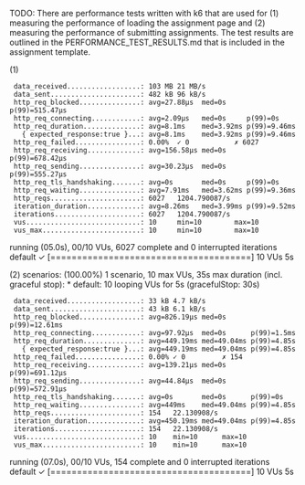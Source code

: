 TODO: There are performance tests written with k6 that are used for (1) measuring the performance of loading the assignment page and (2) measuring the performance of submitting assignments. The test results are outlined in the PERFORMANCE_TEST_RESULTS.md that is included in the assignment template.

(1)


     data_received..................: 103 MB 21 MB/s
     data_sent......................: 482 kB 96 kB/s
     http_req_blocked...............: avg=27.88µs  med=0s     p(99)=515.47µs
     http_req_connecting............: avg=2.09µs   med=0s     p(99)=0s
     http_req_duration..............: avg=8.1ms    med=3.92ms p(99)=9.46ms
       { expected_response:true }...: avg=8.1ms    med=3.92ms p(99)=9.46ms
     http_req_failed................: 0.00%  ✓ 0           ✗ 6027
     http_req_receiving.............: avg=156.58µs med=0s     p(99)=678.42µs
     http_req_sending...............: avg=30.23µs  med=0s     p(99)=555.27µs
     http_req_tls_handshaking.......: avg=0s       med=0s     p(99)=0s
     http_req_waiting...............: avg=7.91ms   med=3.62ms p(99)=9.36ms
     http_reqs......................: 6027   1204.790087/s
     iteration_duration.............: avg=8.26ms   med=3.99ms p(99)=9.52ms
     iterations.....................: 6027   1204.790087/s
     vus............................: 10     min=10        max=10
     vus_max........................: 10     min=10        max=10


running (05.0s), 00/10 VUs, 6027 complete and 0 interrupted iterations
default ✓ [======================================] 10 VUs  5s


(2)
  scenarios: (100.00%) 1 scenario, 10 max VUs, 35s max duration (incl. graceful stop):
           * default: 10 looping VUs for 5s (gracefulStop: 30s)


     data_received..................: 33 kB 4.7 kB/s
     data_sent......................: 43 kB 6.1 kB/s
     http_req_blocked...............: avg=826.19µs med=0s      p(99)=12.61ms
     http_req_connecting............: avg=97.92µs  med=0s      p(99)=1.5ms
     http_req_duration..............: avg=449.19ms med=49.04ms p(99)=4.85s
       { expected_response:true }...: avg=449.19ms med=49.04ms p(99)=4.85s
     http_req_failed................: 0.00% ✓ 0         ✗ 154
     http_req_receiving.............: avg=139.21µs med=0s      p(99)=691.12µs
     http_req_sending...............: avg=44.84µs  med=0s      p(99)=572.91µs
     http_req_tls_handshaking.......: avg=0s       med=0s      p(99)=0s
     http_req_waiting...............: avg=449ms    med=49.04ms p(99)=4.85s
     http_reqs......................: 154   22.130908/s
     iteration_duration.............: avg=450.19ms med=49.04ms p(99)=4.85s
     iterations.....................: 154   22.130908/s
     vus............................: 10    min=10      max=10
     vus_max........................: 10    min=10      max=10

                                                                                                                                           
running (07.0s), 00/10 VUs, 154 complete and 0 interrupted iterations                                                                      
default ✓ [======================================] 10 VUs  5s                                                                              
